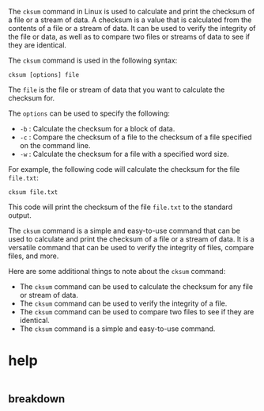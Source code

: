 The `cksum` command in Linux is used to calculate and print the checksum of a file or a stream of data. A checksum is a value that is calculated from the contents of a file or a stream of data. It can be used to verify the integrity of the file or data, as well as to compare two files or streams of data to see if they are identical.

The `cksum` command is used in the following syntax:

```
cksum [options] file
```

The `file` is the file or stream of data that you want to calculate the checksum for.

The `options` can be used to specify the following:

* `-b` : Calculate the checksum for a block of data.
* `-c` : Compare the checksum of a file to the checksum of a file specified on the command line.
* `-w` : Calculate the checksum for a file with a specified word size.

For example, the following code will calculate the checksum for the file `file.txt`:

```
cksum file.txt
```

This code will print the checksum of the file `file.txt` to the standard output.

The `cksum` command is a simple and easy-to-use command that can be used to calculate and print the checksum of a file or a stream of data. It is a versatile command that can be used to verify the integrity of files, compare files, and more.

Here are some additional things to note about the `cksum` command:

* The `cksum` command can be used to calculate the checksum for any file or stream of data.
* The `cksum` command can be used to verify the integrity of a file.
* The `cksum` command can be used to compare two files to see if they are identical.
* The `cksum` command is a simple and easy-to-use command.




# help 

```

```



## breakdown

```

```
